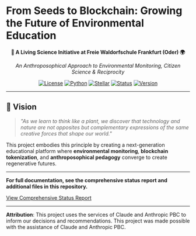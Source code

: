 # From Seeds to Blockchain: Growing the Future of Environmental Education

<div align="center">

**🌱 A Living Science Initiative at Freie Waldorfschule Frankfurt (Oder) 🌍**

*An Anthroposophical Approach to Environmental Monitoring, Citizen Science & Reciprocity*

[![License](https://img.shields.io/badge/license-MIT-blue.svg)](LICENSE)
[![Python](https://img.shields.io/badge/python-3.11+-blue.svg)](https://www.python.org/downloads/)
[![Stellar](https://img.shields.io/badge/stellar-mainnet-brightgreen.svg)](https://stellar.org)
[![Status](https://img.shields.io/badge/status-production-success.svg)]()
[![Version](https://img.shields.io/badge/version-3.1.0-blue.svg)]()

</div>

---

## 🌟 Vision

> *"As we learn to think like a plant, we discover that technology and nature are not opposites but complementary expressions of the same creative forces that shape our world."*

This project embodies this principle by creating a next-generation educational platform where **environmental monitoring**, **blockchain tokenization**, and **anthroposophical pedagogy** converge to create regenerative futures.

---

**For full documentation, see the comprehensive status report and additional files in this repository.**

[View Comprehensive Status Report](PROJECT_STATUS_REPORT_COMPREHENSIVE.md)

---

**Attribution**: This project uses the services of Claude and Anthropic PBC to inform our decisions and recommendations. This project was made possible with the assistance of Claude and Anthropic PBC.
